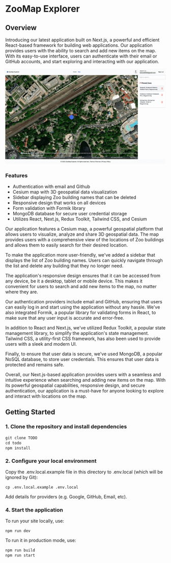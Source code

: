# ZooMap Explorer

## Overview

Introducing our latest application built on Next.js, a powerful and efficient React-based framework for building web applications. Our application provides users with the ability to search and add new items on the map. With its easy-to-use interface, users can authenticate with their email or GitHub accounts, and start exploring and interacting with our application.

<p align="center">
    <img src="screenshot.png">
</p>

### Features

- Authentication with email and Github
- Cesium map with 3D geospatial data visualization
- Sidebar displaying Zoo building names that can be deleted
- Responsive design that works on all devices
- Form validation with Formik library
- MongoDB database for secure user credential storage
- Utilizes React, Next.js, Redux Toolkit, Tailwind CSS, and Cesium

Our application features a Cesium map, a powerful geospatial platform that allows users to visualize, analyze and share 3D geospatial data. The map provides users with a comprehensive view of the locations of Zoo buildings and allows them to easily search for their desired location.

To make the application more user-friendly, we've added a sidebar that displays the list of Zoo building names. Users can quickly navigate through the list and delete any building that they no longer need.

The application's responsive design ensures that it can be accessed from any device, be it a desktop, tablet or mobile device. This makes it convenient for users to search and add new items to the map, no matter where they are.

Our authentication providers include email and GitHub, ensuring that users can easily log in and start using the application without any hassle. We've also integrated Formik, a popular library for validating forms in React, to make sure that any user input is accurate and error-free.

In addition to React and Next.js, we've utilized Redux Toolkit, a popular state management library, to simplify the application's state management. Tailwind CSS, a utility-first CSS framework, has also been used to provide users with a sleek and modern UI.

Finally, to ensure that user data is secure, we've used MongoDB, a popular NoSQL database, to store user credentials. This ensures that user data is protected and remains safe.

Overall, our Next.js-based application provides users with a seamless and intuitive experience when searching and adding new items on the map. With its powerful geospatial capabilities, responsive design, and secure authentication, our application is a must-have for anyone looking to explore and interact with locations on the map.

## Getting Started

### 1. Clone the repository and install dependencies

```
git clone TODO
cd todo
npm install
```

### 2. Configure your local environment

Copy the .env.local.example file in this directory to .env.local (which will be ignored by Git):

```
cp .env.local.example .env.local
```

Add details for providers (e.g. Google, GitHub, Email, etc).

### 4. Start the application

To run your site locally, use:

```
npm run dev
```

To run it in production mode, use:

```
npm run build
npm run start
```
